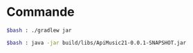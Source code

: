 # Commande

```bash
$bash : ./gradlew jar
```

````bash
$bash : java -jar build/libs/ApiMusic21-0.0.1-SNAPSHOT.jar
````
